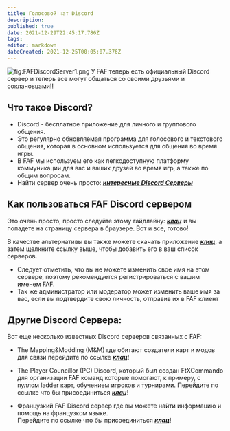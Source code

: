 ```yaml
---
title: Голосовой чат Discord
description: 
published: true
date: 2021-12-29T22:45:17.786Z
tags: 
editor: markdown
dateCreated: 2021-12-25T00:05:07.376Z
---
```


![](FAFDiscordServer1.png "fig:FAFDiscordServer1.png") У FAF теперь есть официальный Discord сервер и теперь все могут общаться со своими друзьями и соклановцами!!

## Что такое Discord?

-   Discord - бесплатное приложение для личного и группового общения.
-   Это регулярно обновляемая программа для голосового и текстового общения, которая в основном используется для общения во время игры.
-   В FAF мы используем его как легкодоступную платформу коммуникации для вас и ваших друзей во время игр, а также по общим вопросам.
-   Найти сервер очень просто: ***[интересные Discord Серверы](https://discordbee.com/)*** 

## Как пользоваться FAF Discord сервером

Это очень просто, просто следуйте этому гайдлайну: ***[клац](https://discord.gg/hgvj6Af)*** и вы попадете на страницу сервера в браузере. 
Вот и все, готово!

В качестве альтернативы вы также можете скачать приложение ***[клац](https://discordapp.com/)***, а затем щелкните ссылку выше, чтобы добавить его в ваш список серверов.

- Следует отметить, что вы не можете изменить свое имя на этом сервере, поэтому рекомендуется регистрироваться с вашим именем FAF.
- Так же администратор или модератор может изменить ваше имя за вас, если вы подтвердите свою личность, отправив их в FAF клиент

## Другие Discord Сервера:

Вот еще несколько известных Discord серверов связанных с FAF:

-   The Mapping&Modding (M&M) где обитают создатели карт и модов
    для связи перейдите по ссылке ***[клац](https://discord.gg/Z5pVWSx)***!

-   The Player Councillor (PC) Discord, который был создан FtXCommando
    для организации FAF команд которые помогают, к примеру, с пуллом ladder карт, обучением игроков     и турнирами. Перейдите по ссылке что бы присоединиться ***[клац](https://discord.gg/zJMuYds)***!

-   Французкий FAF Discord сервер где вы можете найти информацию и помощь на французком языке.     
    Перейдите по ссылке что бы присоединиться ***[клац](https://discord.gg/G7Kh5aW)***!